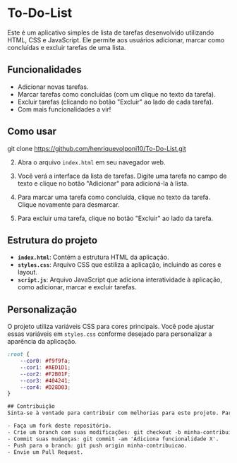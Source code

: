 # To-Do-List

Este é um aplicativo simples de lista de tarefas desenvolvido utilizando HTML, CSS e JavaScript. Ele permite aos usuários adicionar, marcar como concluídas e excluir tarefas de uma lista.

## Funcionalidades

- Adicionar novas tarefas.
- Marcar tarefas como concluídas (com um clique no texto da tarefa).
- Excluir tarefas (clicando no botão "Excluir" ao lado de cada tarefa).
- Com mais funcionalidades a vir!

## Como usar
git clone https://github.com/henriquevolponi10/To-Do-List.git

2. Abra o arquivo `index.html` em seu navegador web.

3. Você verá a interface da lista de tarefas. Digite uma tarefa no campo de texto e clique no botão "Adicionar" para adicioná-la à lista.

4. Para marcar uma tarefa como concluída, clique no texto da tarefa. Clique novamente para desmarcar.

5. Para excluir uma tarefa, clique no botão "Excluir" ao lado da tarefa.

## Estrutura do projeto


- **`index.html`**: Contém a estrutura HTML da aplicação.
- **`styles.css`**: Arquivo CSS que estiliza a aplicação, incluindo as cores e layout.
- **`script.js`**: Arquivo JavaScript que adiciona interatividade à aplicação, como adicionar, marcar e excluir tarefas.

## Personalização

O projeto utiliza variáveis CSS para cores principais. Você pode ajustar essas variáveis em `styles.css` conforme desejado para personalizar a aparência da aplicação.

```css
:root {
    --cor0: #f9f9fa; 
    --cor1: #AED1D1; 
    --cor2: #F2B01F; 
    --cor3: #404241; 
    --cor4: #D28D03; 
}

## Contribuição
Sinta-se à vontade para contribuir com melhorias para este projeto. Para contribuir, siga estes passos:

- Faça um fork deste repositório.
- Crie um branch com suas modificações: git checkout -b minha-contribuicao.
- Commit suas mudanças: git commit -am 'Adiciona funcionalidade X'.
- Push para o branch: git push origin minha-contribuicao.
- Envie um Pull Request.

